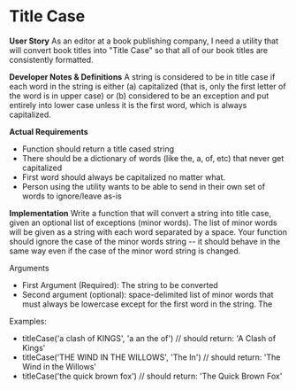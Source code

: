 # Title Case

**User Story**
As an editor at a book publishing company, I need a utility that will convert book titles into "Title Case" so that all of our book titles are consistently formatted.

**Developer Notes & Definitions**
A string is considered to be in title case if each word in the string is either (a) capitalized (that is, only the first letter of the word is in upper case) or (b) considered to be an exception and put entirely into lower case unless it is the first word, which is always capitalized.

**Actual Requirements**

- Function should return a title cased string
- There should be a dictionary of words (like the, a, of, etc) that never get capitalized
- First word should always be capitalized no matter what.
- Person using the utility wants to be able to send in their own set of words to ignore/leave as-is

**Implementation**
Write a function that will convert a string into title case, given an optional list of exceptions (minor words). The list of minor words will be given as a string with each word separated by a space. Your function should ignore the case of the minor words string -- it should behave in the same way even if the case of the minor word string is changed.

Arguments

 - First Argument (Required): The string to be converted
- Second argument (optional): space-delimited list of minor words that must always be lowercase except for the first word in the string. The 


Examples:

- titleCase('a clash of KINGS', 'a an the of') // should return: 'A Clash of Kings'
 - titleCase('THE WIND IN THE WILLOWS', 'The In') // should return: 'The Wind in the Willows'
 - titleCase('the quick brown fox') // should return: 'The Quick Brown Fox'
